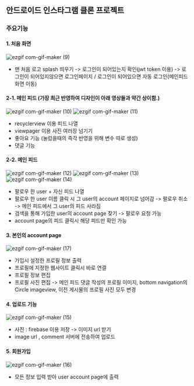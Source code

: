 ## 안드로이드 인스타그램 클론 프로젝트

### 주요기능

#### 1. 처음 화면

![ezgif com-gif-maker (9)](https://user-images.githubusercontent.com/53509789/101726543-185c4c80-3af6-11eb-8fcf-7fd817db68dd.gif)
- 맨 처음 로고 splash 띄우기 -> 로그인이 되어있는지 확인(jwt token 이용) -> 로그인이 되어있지않으면 로그인페이지 / 로그인이 되어있으면 자동 로그인(메인피드 화면 이동)



#### 2-1. 메인 피드 (가장 최근 반영하여 디자인이 아래 영상들과 약간 상이함.)

![ezgif com-gif-maker (10)](https://user-images.githubusercontent.com/53509789/101726550-1abea680-3af6-11eb-95c5-4a6ba75997a5.gif) ![ezgif com-gif-maker (11)](https://user-images.githubusercontent.com/53509789/101726555-1c886a00-3af6-11eb-8289-332829d1a2a3.gif)
- recyclerview 이용 피드 나열
- viewpager 이용 사진 여러장 넘기기
- 좋아요 기능 (눌렀을때의 즉각 반영을 위해 변수 따로 생성)
- 댓글 기능



#### 2-2. 메인 피드

![ezgif com-gif-maker (12)](https://user-images.githubusercontent.com/53509789/101726560-1e522d80-3af6-11eb-9d07-0622d0f5b3c6.gif) ![ezgif com-gif-maker (13)](https://user-images.githubusercontent.com/53509789/101726572-227e4b00-3af6-11eb-8053-6afaf873a14f.gif) ![ezgif com-gif-maker (14)](https://user-images.githubusercontent.com/53509789/101726573-24480e80-3af6-11eb-91db-030c4212d047.gif)
- 팔로우 한 user + 자신 피드 나열
- 팔로우 한 user 이름 클릭 시 그 user의 account 페이지로 넘어감 -> 팔로우 취소 -> 메인 피드에서 그 user의 피드 사라짐
- 검색을 통해 가입한 user의 account page 찾기 -> 팔로우 요청 가능
- account page의 피드 클릭시 해당 피드만 확인 가능



#### 3. 본인의 account page

![ezgif com-gif-maker (17)](https://user-images.githubusercontent.com/53509789/101726886-bbad6180-3af6-11eb-88eb-96faf7022aee.gif)
- 가입시 설정한 프로필 정보 출력
- 프로필에 지정한 웹사이트 클릭시 바로 연결
- 프로필 정보 편집
- 프로필 사진 편집 -> 메인 피드 댓글 작성의 프로필 이미지, bottom navigation의 Circle imageview, 이전 게시물의 프로필 사진 모두 변경



#### 4. 업로드 기능

![ezgif com-gif-maker (15)](https://user-images.githubusercontent.com/53509789/101726575-2611d200-3af6-11eb-8b94-dac216e14266.gif)
- 사진 :  firebase 이용 저장 -> 이미지 url 받기
- image url , comment 서버에 전송하여 업로드



#### 5. 회원가입

![ezgif com-gif-maker (16)](https://user-images.githubusercontent.com/53509789/101726581-27db9580-3af6-11eb-8617-3d7ba4f04633.gif)
- 모든 정보 입력 받아 user account page에 출력
